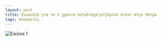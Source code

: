 ```yaml
---
layout: post
title: Συναυλία για τα 2 χρόνια αυτοδιαχειριζόμενο στέκι στην Πάτρα
tags: συναυλίες
---
```


![Εικόνα 1](https://chief.github.io/public/images/lives/18-03-2006.jpg)
